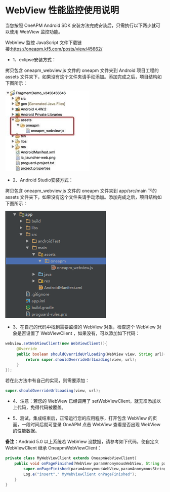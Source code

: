 # WebView 性能监控使用说明

当您按照 OneAPM Android SDK 安装方法完成安装后，只需执行以下两步就可以使用 WebView 监控功能。

WebView 监控 JavaScript 文件下载链接:https://oneapm.kf5.com/posts/view/45662/

* 1、eclipse安装方式：

拷贝包含 oneapm_webview.js 文件的 oneapm 文件夹到 Android 项目工程的 assets 文件夹下，如果没有这个文件夹请手动添加。添加完成之后，项目结构如下图所示：

![](QQͼƬ20150925113541.jpg)

* 2、Android Studio安装方式：

拷贝包含 oneapm_webview.js 文件的 oneapm 文件夹到 app/src/main 下的 assets 文件夹下，如果没有这个文件夹请手动添加。添加完成之后，项目结构如下图所示：

![](QQ截图20151119120006.png)

* 3、在自己的代码中找到需要监控的 WebView 对象，检查这个 WebView 对象是否设置了 WebViewClient ，如果没有，可以添加如下代码：

```java
webview.setWebViewClient(new WebViewClient(){
     @Override
     public boolean shouldOverrideUrlLoading(WebView view, String url){
         return super.shouldOverrideUrlLoading(view, url);
     }
});
```

若在此方法中有自己的实现，则需要添加：

```java
super.shouldOverrideUrlLoading(view, url);
```

* 4、注意：若您的 WebView 已经调用了 setWebViewClient，就无须添加以上代码，免得代码被覆盖。

* 5、测试，集成结束后，正常运行您的应用程序，打开包含 WebView 的页面，一段时间后就可登录 OneAPM 点击 WebView 查看是否出现 WebView 的性能数据。

**备注**：Android 5.0 以上系统若 WebView 没数据，请参考如下代码，使自定义 WebViewClient 继承 OneapmWebViewClient：

```java
private class MyWebViewClient extends OneapmWebViewClient{
    public void onPageFinished(WebView paramAnonymousWebView, String paramAnonymousString) {
        super.onPageFinished(paramAnonymousWebView,paramAnonymousString);
        Log.e("insert"," MyWebViewClient onPageFinished");
    }
}
```